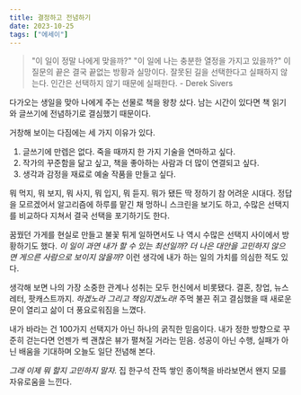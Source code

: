 ```yaml
---
title: 결정하고 전념하기
date: 2023-10-25
tags: ["에세이"]
---
```

> "이 일이 정말 나에게 맞을까?" "이 일에 나는 충분한 열정을 가지고 있을까?" 이 질문의 끝은 결국 끝없는 방황과 실망이다. 잘못된 길을 선택한다고 실패하지 않는다. 인간은 선택하지 않기 때문에 실패한다. - Derek Sivers

다가오는 생일을 맞아 나에게 주는 선물로 책을 왕창 샀다. 남는 시간이 있다면 책 읽기와 글쓰기에 전념하기로 결심했기 때문이다.

거창해 보이는 다짐에는 세 가지 이유가 있다.

1. 글쓰기에 만렙은 없다. 죽을 때까지 한 가지 기술을 연마하고 싶다.
2. 작가의 꾸준함을 닮고 싶고, 책을 좋아하는 사람과 더 많이 연결되고 싶다.
3. 생각과 감정을 재료로 예술 작품을 만들고 싶다.
   
뭐 먹지, 뭐 보지, 뭐 사지, 뭐 입지, 뭐 듣지. 뭐가 됐든 딱 정하기 참 어려운 시대다. 정답을 모르겠어서 알고리즘에 하루를 맡긴 채 멍하니 스크린을 보기도 하고, 수많은 선택지를 비교하다 지쳐서 결국 선택을 포기하기도 한다.

꿈꿨던 가게를 현실로 만들고 불꽃 튀게 일하면서도 나 역시 수많은 선택지 사이에서 방황하기도 했다. *이 일이 과연 내가 할 수 있는 최선일까? 더 나은 대안을 고민하지 않으면 게으른 사람으로 보이지 않을까?* 이런 생각에 내가 하는 일의 가치를 의심한 적도 있다.

생각해 보면 나의 가장 소중한 관계나 성취는 모두 헌신에서 비롯됐다. 결혼, 창업, 뉴스레터, 팟캐스트까지. *하겠노라 그리고 책임지겠노라!* 주먹 불끈 쥐고 결심했을 때 새로운 문이 열리고 삶이 더 풍요로워짐을 느꼈다.

내가 바라는 건 100가지 선택지가 아닌 하나의 굵직한 믿음이다. 내가 정한 방향으로 꾸준히 걷는다면 언젠가 썩 괜찮은 뷰가 펼쳐질 거라는 믿음. 성공이 아닌 수행, 실패가 아닌 배움을 기대하며 오늘도 일단 전념해 본다.

*그래 이제 뭐 할지 고민하지 말자.* 집 한구석 잔뜩 쌓인 종이책을 바라보면서 왠지 모를 자유로움을 느낀다. 

